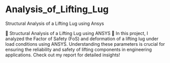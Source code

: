 # Analysis_of_Lifting_Lug
 Structural Analysis of a Lifting Lug using Ansys


🔩 Structural Analysis of a Lifting Lug using ANSYS 🔩 In this project, I analyzed the Factor of Safety (FoS) and deformation of a lifting lug under load conditions using ANSYS. Understanding these parameters is crucial for ensuring the reliability and safety of lifting components in engineering applications. Check out my report for detailed insights! 
